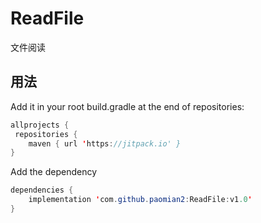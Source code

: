 # ReadFile
文件阅读
## 用法
   Add it in your root build.gradle at the end of repositories:
```java
allprojects {
 repositories {
	maven { url 'https://jitpack.io' }
}	
```


   Add the dependency
```java
dependencies {
    implementation 'com.github.paomian2:ReadFile:v1.0'
}
```
